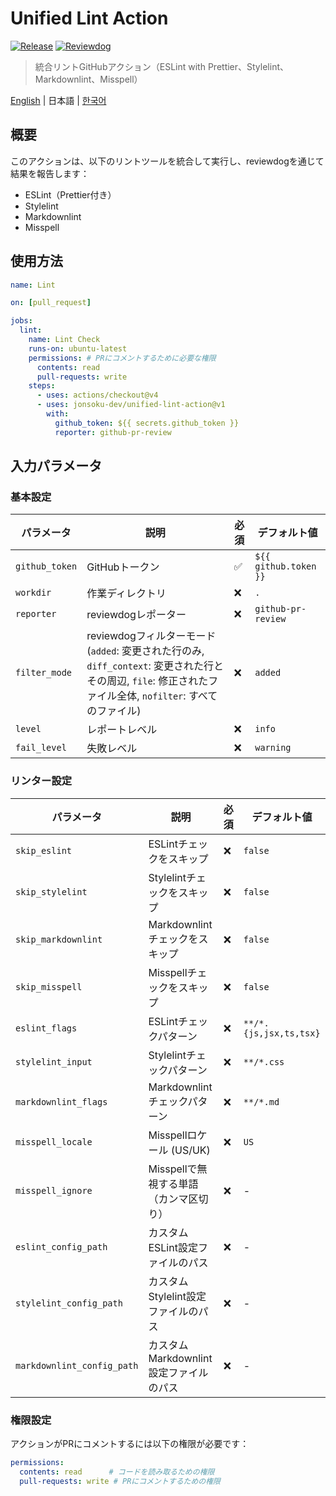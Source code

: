 # Unified Lint Action

[![Release](https://github.com/jonsoku-dev/unified-lint-action/workflows/Release/badge.svg)](https://github.com/jonsoku-dev/unified-lint-action/releases)
[![Reviewdog](https://github.com/jonsoku-dev/unified-lint-action/workflows/Reviewdog/badge.svg)](https://github.com/jonsoku-dev/unified-lint-action/actions?query=workflow%3AReviewdog)

> 統合リントGitHubアクション（ESLint with Prettier、Stylelint、Markdownlint、Misspell）

[English](./README.en.md) | 日本語 | [한국어](./README.md)

## 概要

このアクションは、以下のリントツールを統合して実行し、reviewdogを通じて結果を報告します：

- ESLint（Prettier付き）
- Stylelint
- Markdownlint
- Misspell

## 使用方法

```yaml
name: Lint

on: [pull_request]

jobs:
  lint:
    name: Lint Check
    runs-on: ubuntu-latest
    permissions: # PRにコメントするために必要な権限
      contents: read
      pull-requests: write
    steps:
      - uses: actions/checkout@v4
      - uses: jonsoku-dev/unified-lint-action@v1
        with:
          github_token: ${{ secrets.github_token }}
          reporter: github-pr-review
```

## 入力パラメータ

### 基本設定

| パラメータ | 説明 | 必須 | デフォルト値 |
|------------|------|------|--------------|
| `github_token` | GitHubトークン | ✅ | `${{ github.token }}` |
| `workdir` | 作業ディレクトリ | ❌ | `.` |
| `reporter` | reviewdogレポーター | ❌ | `github-pr-review` |
| `filter_mode` | reviewdogフィルターモード (`added`: 変更された行のみ, `diff_context`: 変更された行とその周辺, `file`: 修正されたファイル全体, `nofilter`: すべてのファイル) | ❌ | `added` |
| `level` | レポートレベル | ❌ | `info` |
| `fail_level` | 失敗レベル | ❌ | `warning` |

### リンター設定

| パラメータ | 説明 | 必須 | デフォルト値 |
|------------|------|------|--------------|
| `skip_eslint` | ESLintチェックをスキップ | ❌ | `false` |
| `skip_stylelint` | Stylelintチェックをスキップ | ❌ | `false` |
| `skip_markdownlint` | Markdownlintチェックをスキップ | ❌ | `false` |
| `skip_misspell` | Misspellチェックをスキップ | ❌ | `false` |
| `eslint_flags` | ESLintチェックパターン | ❌ | `**/*.{js,jsx,ts,tsx}` |
| `stylelint_input` | Stylelintチェックパターン | ❌ | `**/*.css` |
| `markdownlint_flags` | Markdownlintチェックパターン | ❌ | `**/*.md` |
| `misspell_locale` | Misspellロケール (US/UK) | ❌ | `US` |
| `misspell_ignore` | Misspellで無視する単語（カンマ区切り） | ❌ | - |
| `eslint_config_path` | カスタムESLint設定ファイルのパス | ❌ | - |
| `stylelint_config_path` | カスタムStylelint設定ファイルのパス | ❌ | - |
| `markdownlint_config_path` | カスタムMarkdownlint設定ファイルのパス | ❌ | - |

### 権限設定

アクションがPRにコメントするには以下の権限が必要です：

```yaml
permissions:
  contents: read      # コードを読み取るための権限
  pull-requests: write # PRにコメントするための権限
```